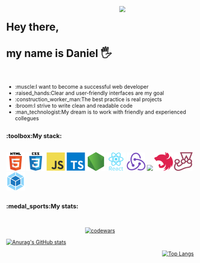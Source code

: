   <img align="right" src="https://media.giphy.com/media/TLnWsIBRegQyWxG4Dw/giphy.gif" width="200">
  
#  Hey there, <br><br> my name is Daniel :raised_hand_with_fingers_splayed: <br><br>

<ul>
  <li>:muscle:I want to become a successful web developer</li>
  <li>:raised_hands:Clear and user-friendly interfaces are my goal</li>
  <li>:construction_worker_man:The best practice is real projects</li>
  <li>:broom:I strive to write clean and readable code</li>
  <li>:man_technologist:My dream is to work with friendly and experienced collegues</li>

## </ul>

<h3>:toolbox:My stack:</h3> 
<br>
<div id="stack-badges">
  <img width="50" src="https://github.com/devicons/devicon/blob/master/icons/html5/html5-original-wordmark.svg">
  <img width="50" src="https://github.com/devicons/devicon/blob/master/icons/css3/css3-original-wordmark.svg">
  <img width="50" src="https://github.com/devicons/devicon/blob/master/icons/javascript/javascript-original.svg">
  <img width="50" src="https://github.com/devicons/devicon/blob/master/icons/typescript/typescript-original.svg">
  <img width="50" src="https://github.com/devicons/devicon/blob/master/icons/nodejs/nodejs-original.svg">
  <img width="50" src="https://github.com/devicons/devicon/blob/master/icons/react/react-original-wordmark.svg">
  <img width="50" src="https://github.com/devicons/devicon/blob/master/icons/redux/redux-original.svg">
  <img width="100"
src="https://camo.githubusercontent.com/1bf0d1f3d3c56a35fb820e063b0fc6fed019ca6999c4c5abe17cfdbe3ce190c3/68747470733a2f2f696d672e736869656c64732e696f2f62616467652f657870726573732e6a732d2532333430346435392e7376673f7374796c653d666f722d7468652d6261646765266c6f676f3d65787072657373266c6f676f436f6c6f723d253233363144414642" margin-bottom="-50px">
  <img width="50" src="https://github.com/devicons/devicon/blob/master/icons/nestjs/nestjs-original.svg">
  <img width="50" src="https://github.com/devicons/devicon/blob/master/icons/jest/jest-plain.svg">
  <img width="50" src="https://github.com/devicons/devicon/blob/master/icons/webpack/webpack-original.svg">
  
## </div>


<h3>:medal_sports:My stats:</h3>
<br>

<div id="stats"> 
<div align="center">
  
  [![codewars](https://www.codewars.com/users/Danbka-Taranbka/badges/large)](https://www.codewars.com/users/Danbka-Taranbka)
  
</div>
<div align="left">

[![Anurag's GitHub stats](https://github-readme-stats.vercel.app/api?username=Danbka-Taranbka&hide=contribs&show_icons=true&theme=transparent)](https://github-readme-stats.vercel.app/api?username=Danbka-Taranbka)
  
</div>
<div align="right"> 

[![Top Langs](https://github-readme-stats.vercel.app/api/top-langs/?username=Danbka-Taranbka&show_icons=true&theme=transparent&layout=donut)](https://github-readme-stats.vercel.app/api/top-langs/?username=Danbka-Taranbka)

</div>


</div>

